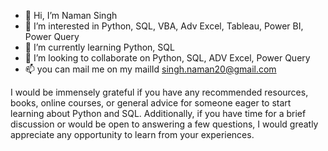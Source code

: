 - 👋 Hi, I’m Naman Singh
- 👀 I’m interested in Python, SQL, VBA, Adv Excel, Tableau, Power BI, Power Query
- 🌱 I’m currently learning Python, SQL
- 💞️ I’m looking to collaborate on Python, SQL, ADV Excel, Power Query
- 📫 you can mail me on my mailId singh.naman20@gmail.com
  
I would be immensely grateful if you have any recommended resources, books, online courses, or general advice for someone eager to start learning about Python and SQL.
Additionally, if you have time for a brief discussion or would be open to answering a few questions, I would greatly appreciate any opportunity to learn from your experiences.

<!---
namanksingh/namanksingh is a ✨ special ✨ repository because its `README.md` (this file) appears on your GitHub profile.
You can click the Preview link to take a look at your changes.
--->
